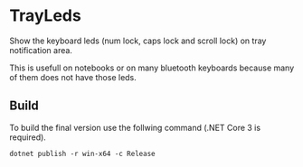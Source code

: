 # TrayLeds

Show the keyboard leds (num lock, caps lock and scroll lock) on tray notification area.

This is usefull on notebooks or on many bluetooth keyboards because many of them does not have those leds.

## Build

To build the final version use the follwing command (.NET Core 3 is required).

```
dotnet publish -r win-x64 -c Release
```
